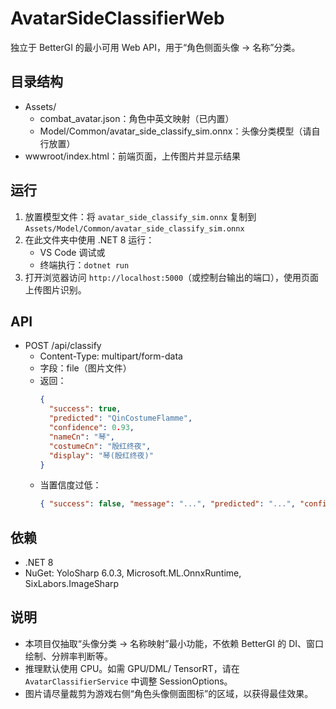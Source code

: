 # AvatarSideClassifierWeb

独立于 BetterGI 的最小可用 Web API，用于“角色侧面头像 -> 名称”分类。

## 目录结构
- Assets/
  - combat_avatar.json：角色中英文映射（已内置）
  - Model/Common/avatar_side_classify_sim.onnx：头像分类模型（请自行放置）
- wwwroot/index.html：前端页面，上传图片并显示结果

## 运行
1. 放置模型文件：将 `avatar_side_classify_sim.onnx` 复制到
   `Assets/Model/Common/avatar_side_classify_sim.onnx`
2. 在此文件夹中使用 .NET 8 运行：
   - VS Code 调试或
   - 终端执行：`dotnet run`
3. 打开浏览器访问 `http://localhost:5000`（或控制台输出的端口），使用页面上传图片识别。

## API
- POST /api/classify
  - Content-Type: multipart/form-data
  - 字段：file（图片文件）
  - 返回：
    ```json
    {
      "success": true,
      "predicted": "QinCostumeFlamme",
      "confidence": 0.93,
      "nameCn": "琴",
      "costumeCn": "殷红终夜",
      "display": "琴(殷红终夜)"
    }
    ```
  - 当置信度过低：
    ```json
    { "success": false, "message": "...", "predicted": "...", "confidence": 0.42 }
    ```

## 依赖
- .NET 8
- NuGet: YoloSharp 6.0.3, Microsoft.ML.OnnxRuntime, SixLabors.ImageSharp

## 说明
- 本项目仅抽取“头像分类 -> 名称映射”最小功能，不依赖 BetterGI 的 DI、窗口绘制、分辨率判断等。
- 推理默认使用 CPU。如需 GPU/DML/ TensorRT，请在 `AvatarClassifierService` 中调整 SessionOptions。
- 图片请尽量裁剪为游戏右侧“角色头像侧面图标”的区域，以获得最佳效果。
